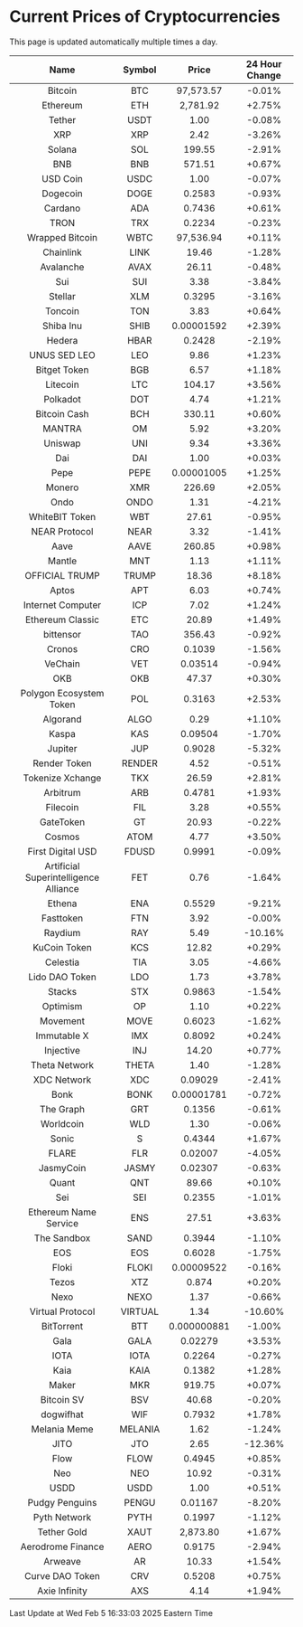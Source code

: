 # Current Prices of Cryptocurrencies
This page is updated automatically multiple times a day.

| Name | Symbol | Price | 24 Hour Change |
| :---: |:---:| :---: | :---: |
| Bitcoin | BTC | 97,573.57 | -0.01% |
| Ethereum | ETH | 2,781.92 | +2.75% |
| Tether | USDT | 1.00 | -0.08% |
| XRP | XRP | 2.42 | -3.26% |
| Solana | SOL | 199.55 | -2.91% |
| BNB | BNB | 571.51 | +0.67% |
| USD Coin | USDC | 1.00 | -0.07% |
| Dogecoin | DOGE | 0.2583 | -0.93% |
| Cardano | ADA | 0.7436 | +0.61% |
| TRON | TRX | 0.2234 | -0.23% |
| Wrapped Bitcoin | WBTC | 97,536.94 | +0.11% |
| Chainlink | LINK | 19.46 | -1.28% |
| Avalanche | AVAX | 26.11 | -0.48% |
| Sui | SUI | 3.38 | -3.84% |
| Stellar | XLM | 0.3295 | -3.16% |
| Toncoin | TON | 3.83 | +0.64% |
| Shiba Inu | SHIB | 0.00001592 | +2.39% |
| Hedera | HBAR | 0.2428 | -2.19% |
| UNUS SED LEO | LEO | 9.86 | +1.23% |
| Bitget Token | BGB | 6.57 | +1.18% |
| Litecoin | LTC | 104.17 | +3.56% |
| Polkadot | DOT | 4.74 | +1.21% |
| Bitcoin Cash | BCH | 330.11 | +0.60% |
| MANTRA | OM | 5.92 | +3.20% |
| Uniswap | UNI | 9.34 | +3.36% |
| Dai | DAI | 1.00 | +0.03% |
| Pepe | PEPE | 0.00001005 | +1.25% |
| Monero | XMR | 226.69 | +2.05% |
| Ondo | ONDO | 1.31 | -4.21% |
| WhiteBIT Token | WBT | 27.61 | -0.95% |
| NEAR Protocol | NEAR | 3.32 | -1.41% |
| Aave | AAVE | 260.85 | +0.98% |
| Mantle | MNT | 1.13 | +1.11% |
| OFFICIAL TRUMP | TRUMP | 18.36 | +8.18% |
| Aptos | APT | 6.03 | +0.74% |
| Internet Computer | ICP | 7.02 | +1.24% |
| Ethereum Classic | ETC | 20.89 | +1.49% |
| bittensor | TAO | 356.43 | -0.92% |
| Cronos | CRO | 0.1039 | -1.56% |
| VeChain | VET | 0.03514 | -0.94% |
| OKB | OKB | 47.37 | +0.30% |
| Polygon Ecosystem Token | POL | 0.3163 | +2.53% |
| Algorand | ALGO | 0.29 | +1.10% |
| Kaspa | KAS | 0.09504 | -1.70% |
| Jupiter | JUP | 0.9028 | -5.32% |
| Render Token | RENDER | 4.52 | -0.51% |
| Tokenize Xchange | TKX | 26.59 | +2.81% |
| Arbitrum | ARB | 0.4781 | +1.93% |
| Filecoin | FIL | 3.28 | +0.55% |
| GateToken | GT | 20.93 | -0.22% |
| Cosmos | ATOM | 4.77 | +3.50% |
| First Digital USD | FDUSD | 0.9991 | -0.09% |
| Artificial Superintelligence Alliance | FET | 0.76 | -1.64% |
| Ethena | ENA | 0.5529 | -9.21% |
| Fasttoken | FTN | 3.92 | -0.00% |
| Raydium | RAY | 5.49 | -10.16% |
| KuCoin Token | KCS | 12.82 | +0.29% |
| Celestia | TIA | 3.05 | -4.66% |
| Lido DAO Token | LDO | 1.73 | +3.78% |
| Stacks | STX | 0.9863 | -1.54% |
| Optimism | OP | 1.10 | +0.22% |
| Movement | MOVE | 0.6023 | -1.62% |
| Immutable X | IMX | 0.8092 | +0.24% |
| Injective | INJ | 14.20 | +0.77% |
| Theta Network | THETA | 1.40 | -1.28% |
| XDC Network | XDC | 0.09029 | -2.41% |
| Bonk | BONK | 0.00001781 | -0.72% |
| The Graph | GRT | 0.1356 | -0.61% |
| Worldcoin | WLD | 1.30 | -0.06% |
| Sonic | S | 0.4344 | +1.67% |
| FLARE | FLR | 0.02007 | -4.05% |
| JasmyCoin | JASMY | 0.02307 | -0.63% |
| Quant | QNT | 89.66 | +0.10% |
| Sei | SEI | 0.2355 | -1.01% |
| Ethereum Name Service | ENS | 27.51 | +3.63% |
| The Sandbox | SAND | 0.3944 | -1.10% |
| EOS | EOS | 0.6028 | -1.75% |
| Floki | FLOKI | 0.00009522 | -0.16% |
| Tezos | XTZ | 0.874 | +0.20% |
| Nexo | NEXO | 1.37 | -0.66% |
| Virtual Protocol | VIRTUAL | 1.34 | -10.60% |
| BitTorrent | BTT | 0.000000881 | -1.00% |
| Gala | GALA | 0.02279 | +3.53% |
| IOTA | IOTA | 0.2264 | -0.27% |
| Kaia | KAIA | 0.1382 | +1.28% |
| Maker | MKR | 919.75 | +0.07% |
| Bitcoin SV | BSV | 40.68 | -0.20% |
| dogwifhat | WIF | 0.7932 | +1.78% |
| Melania Meme | MELANIA | 1.62 | -1.24% |
| JITO | JTO | 2.65 | -12.36% |
| Flow | FLOW | 0.4945 | +0.85% |
| Neo | NEO | 10.92 | -0.31% |
| USDD | USDD | 1.00 | +0.51% |
| Pudgy Penguins | PENGU | 0.01167 | -8.20% |
| Pyth Network | PYTH | 0.1997 | -1.12% |
| Tether Gold | XAUT | 2,873.80 | +1.67% |
| Aerodrome Finance | AERO | 0.9175 | -2.94% |
| Arweave | AR | 10.33 | +1.54% |
| Curve DAO Token | CRV | 0.5208 | +0.75% |
| Axie Infinity | AXS | 4.14 | +1.94% |

Last Update at Wed Feb  5 16:33:03 2025 Eastern Time